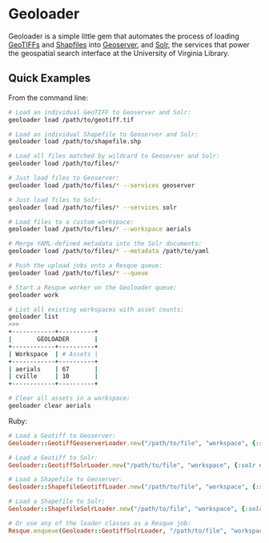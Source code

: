 # Geoloader

Geoloader is a simple little gem that automates the process of loading [GeoTIFFs][geotiff] and [Shapfiles][shapefile] into [Geoserver][geoserver], and [Solr][solr], the services that power the geospatial search interface at the University of Virginia Library.

## Quick Examples

From the command line:

```bash
# Load an individual GeoTIFF to Geoserver and Solr:
geoloader load /path/to/geotiff.tif

# Load an individual Shapefile to Geoserver and Solr:
geoloader load /path/to/shapefile.shp

# Load all files matched by wildcard to Geoserver and Solr:
geoloader load /path/to/files/*

# Just load files to Geoserver:
geoloader load /path/to/files/* --services geoserver

# Just load files to Solr:
geoloader load /path/to/files/* --services solr

# Load files to a custom workspace:
geoloader load /path/to/files/* --workspace aerials

# Merge YAML-defined metadata into the Solr documents:
geoloader load /path/to/files/* --metadata /path/to/yaml

# Push the upload jobs onto a Resque queue:
geoloader load /path/to/files/* --queue

# Start a Resque worker on the Geoloader queue:
geoloader work

# List all existing workspaces with asset counts:
geoloader list
>>>
+------------+----------+
|       GEOLOADER       |
+------------+----------+
| Workspace  | # Assets |
+------------+----------+
| aerials    | 67       |
| cville     | 10       |
+------------+----------+

# Clear all assets in a workspace:
geoloader clear aerials
```

Ruby:

```ruby
# Load a Geotiff to Geoserver:
Geoloader::GeotiffGeoserverLoader.new("/path/to/file", "workspace", {:solr => "metadata"}).load

# Load a Geotiff to Solr:
Geoloader::GeotiffSolrLoader.new("/path/to/file", "workspace", {:solr => "metadata"}).load

# Load a Shapefile to Geoserver:
Geoloader::ShapefileGeotiffLoader.new("/path/to/file", "workspace", {:solr => "metadata"}).load

# Load a Shapefile to Solr:
Geoloader::ShapefileSolrLoader.new("/path/to/file", "workspace", {:solr => "metadata"}).load

# Or use any of the loader classes as a Resque job:
Resque.enqueue(Geoloader::GeotiffSolrLoader, "/path/to/file", "workspace", {:solr => "metadata"})
```

[geotiff]: http://en.wikipedia.org/wiki/Geotiff
[shapefile]: http://en.wikipedia.org/wiki/Shapefile
[geoserver]: http://geoserver.org/
[solr]: http://lucene.apache.org/solr/
[jeweler]: https://github.com/technicalpickles/jeweler
